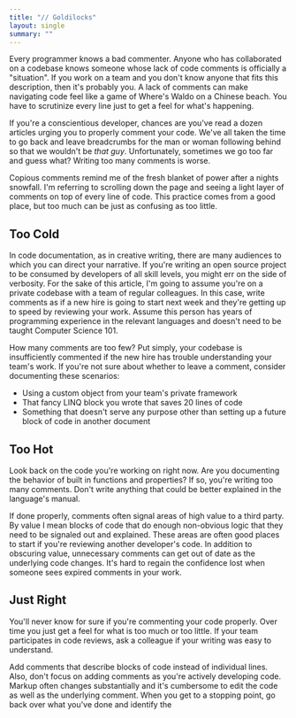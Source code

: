 ```yaml
---
title: "// Goldilocks"
layout: single
summary: ""
---
```

Every programmer knows a bad commenter. Anyone who has collaborated on a codebase knows someone whose lack of code comments is officially a "situation". If you work on a team and you don't know anyone that fits this description, then it's probably you. A lack of comments can make navigating code feel like a game of Where's Waldo on a Chinese beach. You have to scrutinize every line just to get a feel for what's happening.

If you're a conscientious developer, chances are you've read a dozen articles urging you to properly comment your code. We've all taken the time to go back and leave breadcrumbs for the man or woman following behind so that we wouldn't be <em>that guy</em>. Unfortunately, sometimes we go too far and guess what? Writing too many comments is worse.

Copious comments remind me of the fresh blanket of power after a nights snowfall. I'm referring to scrolling down the page and seeing a light layer of comments on top of every line of code. This practice comes from a good place, but too much can be just as confusing as too little.

<h2>Too Cold</h2>

In code documentation, as in creative writing, there are many audiences to which you can direct your narrative. If you're writing an open source project to be consumed by developers of all skill levels, you might err on the side of verbosity. For the sake of this article, I'm going to assume you're on a private codebase with a team of regular colleagues. In this case, write comments as if a new hire is going to start next week and they're getting up to speed by reviewing your work. Assume this person has years of programming experience in the relevant languages and doesn't need to be taught Computer Science 101.

How many comments are too few? Put simply, your codebase is insufficiently commented if the new hire has trouble understanding your team's work. If you're not sure about whether to leave a comment, consider documenting these scenarios:

<ul><li>Using a custom object from your team's private framework</li>
<li>That fancy LINQ block you wrote that saves 20 lines of code</li>
<li>Something that doesn't serve any purpose other than setting up a future block of code in another document</li></ul>

<h2>Too Hot</h2>

Look back on the code you're working on right now. Are you documenting the behavior of built in functions and properties? If so, you're writing too many comments. Don't write anything that could be better explained in the language's manual.

If done properly, comments often signal areas of high value to a third party. By value I mean blocks of code that do enough non-obvious logic that they need to be signaled out and explained. These areas are often good places to start if you're reviewing another developer's code. In addition to obscuring value, unnecessary comments can get out of date as the underlying code changes. It's hard to regain the confidence lost when someone sees expired comments in your work.

<h2>Just Right</h2>

You'll never know for sure if you're commenting your code properly. Over time you just get a feel for what is too much or too little. If your team participates in code reviews, ask a colleague if your writing was easy to understand.

Add comments that describe blocks of code instead of individual lines. Also, don't focus on adding comments as you're actively developing code. Markup often changes substantially and it's cumbersome to edit the code as well as the underlying comment. When you get to a stopping point, go back over what you've done and identify the
